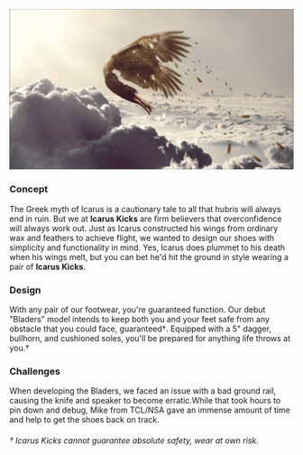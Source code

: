![](/assets/icarus-header.jpg)

### Concept

The Greek myth of Icarus is a cautionary tale to all that hubris will always end in ruin. But we at **Icarus Kicks** are firm believers that overconfidence will always work out. Just as Icarus constructed his wings from ordinary wax and feathers to achieve flight, we wanted to design our shoes with simplicity and functionality in mind. Yes, Icarus does plummet to his death when his wings melt, but you can bet he'd hit the ground in style wearing a pair of **Icarus Kicks**.

### Design

With any pair of our footwear, you're guaranteed function. Our debut "Bladers" model intends to keep both you and your feet safe from any obstacle that you could face, guaranteed†. Equipped with a 5" dagger, bullhorn, and cushioned soles, you'll be prepared for anything life throws at you.†

### Challenges

When developing the Bladers, we faced an issue with a bad ground rail, causing the knife and speaker to become erratic.While that took hours to pin down and debug, Mike from TCL/NSA gave an immense amount of time and help to get the shoes back on track.

###### † Icarus Kicks cannot guarantee absolute safety, wear at own risk.
